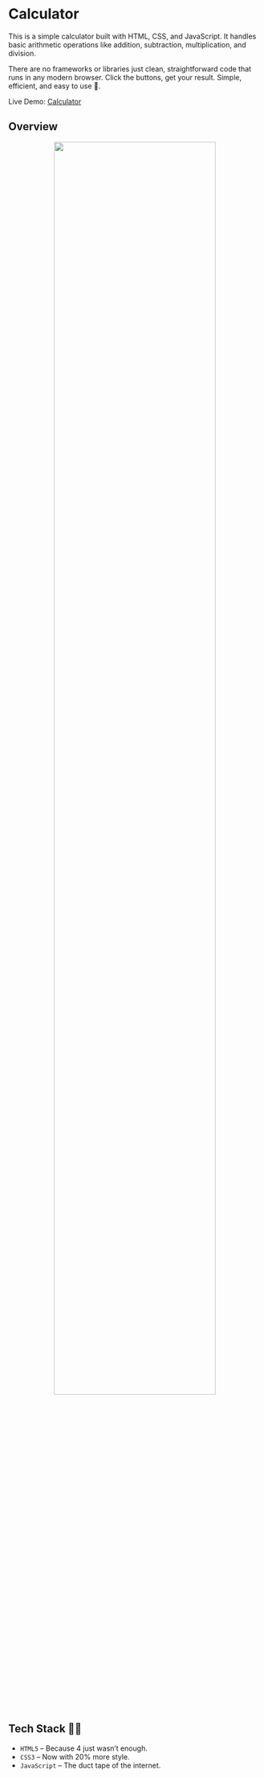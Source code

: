 # Calculator 
This is a simple calculator built with HTML, CSS, and JavaScript. It handles basic arithmetic operations like addition, subtraction, multiplication, and division.

There are no frameworks or libraries just clean, straightforward code that runs in any modern browser.
Click the buttons, get your result. Simple, efficient, and easy to use 🌷.

Live Demo: <a href = "https://golden-fox07.github.io/Calculator/" target="blank_"> Calculator </a>

## Overview
<p align="center">
  <img src = "https://github.com/user-attachments/assets/03864312-d4d6-4e6f-b5ae-2f32dc2386bd" width = "80%">
</p>

## Tech Stack 🧙‍♂️
* `HTML5` – Because 4 just wasn’t enough.
* `CSS3` – Now with 20% more style.
* `JavaScript` – The duct tape of the internet.
